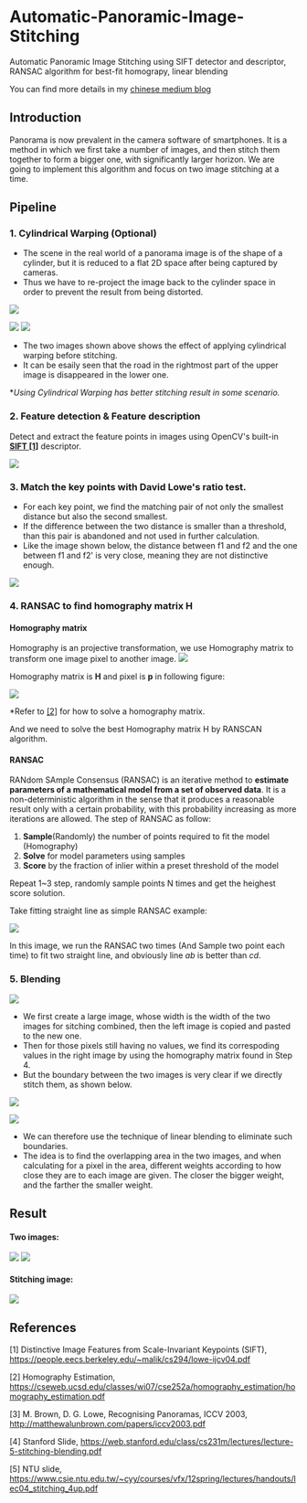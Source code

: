 # Automatic-Panoramic-Image-Stitching
Automatic Panoramic Image Stitching using SIFT detector and descriptor,  RANSAC algorithm for best-fit homograpy, linear blending

You can find more details in my <a href="https://medium.com/@yungyung7654321/python%E5%AF%A6%E4%BD%9C%E8%87%AA%E5%8B%95%E5%85%A8%E6%99%AF%E5%9C%96%E6%8B%BC%E6%8E%A5-automatic-panoramic-image-stitching-28629c912b5a">chinese medium blog</a>


## Introduction

Panorama is now prevalent in the camera software of smartphones. It is a method in which we first take a number of images, and then stitch them together to form a bigger one, with significantly larger horizon. We are going to implement this algorithm and focus on two image stitching at a time.  


## Pipeline

### 1. Cylindrical Warping (Optional)

 - The scene in the real world of a panorama image is of the shape of a cylinder, but it is reduced to a flat 2D space after being captured by cameras.
 - Thus we have to re-project the image back to the cylinder space in order to prevent the result from being distorted.

![](https://i.imgur.com/tK2eE3g.png)

![](https://i.imgur.com/djmyj8j.jpg)
![](https://i.imgur.com/19kWHr6.jpg)

 - The two images shown above shows the effect of applying cylindrical warping before stitching. 
 - It can be esaily seen that the road in the rightmost part of the upper image is disappeared in the lower one.
 
**Using Cylindrical Warping has better stitching result in some scenario.*

### 2. Feature detection & Feature description 
Detect and extract the feature points in images using OpenCV's built-in **[SIFT [1]](https://people.eecs.berkeley.edu/~malik/cs294/lowe-ijcv04.pdf)** descriptor.

![](https://i.imgur.com/vIkmAC1.jpg)



### 3. Match the key points with David Lowe's ratio test.
 - For each key point, we find the matching pair of not only the smallest distance but also the second smallest.
 - If the difference between the two distance is smaller than a threshold, than this pair is abandoned and not used in further calculation.
 - Like the image shown below, the distance between f1 and f2 and the one between f1 and f2' is very close, meaning they are not distinctive enough. 
    
 
![](https://i.imgur.com/zOGQJ7z.png)
    
### 4. RANSAC to find homography matrix H
#### Homography matrix
Homography is an projective transformation, we use Homography matrix to transform one image pixel to another image.
![](https://i.imgur.com/kI06Tli.jpg)

Homography matrix is **H** and pixel is **p** in following figure:

![](https://i.imgur.com/m3xYDMc.jpg)

*Refer to [[2]](https://cseweb.ucsd.edu/classes/wi07/cse252a/homography_estimation/homography_estimation.pdf) for how to solve a homography matrix.

And we need to solve the best Homography matrix H by RANSCAN algorithm.
#### RANSAC
RANdom SAmple Consensus (RANSAC) is an iterative method to **estimate parameters of a mathematical model from a set of observed data**. It is a non-deterministic algorithm in the sense that it produces a reasonable result only with a certain probability, with this probability increasing as more iterations are allowed. 
The step of RANSAC as follow:
1. **Sample**(Randomly) the number of points required to fit the model (Homography)
2. **Solve** for model parameters using samples
3. **Score** by the fraction of inlier within a preset threshold of the model

Repeat 1~3 step, randomly sample points N times and get the heighest score solution.

Take fitting straight line as simple RANSAC example:

![](https://i.imgur.com/RxnfMBN.jpg)

In this image, we run the RANSAC two times (And Sample two point each time) to fit two straight line, and obviously line *ab* is better than *cd*.



### 5. Blending

![](https://i.imgur.com/vEyZJnD.png)

 - We first create a large image, whose width is the width of the two images for sitching combined, then the left image is copied and pasted to the new one.
 - Then for those pixels still having no values, we find its correspoding values in the right image by using the homography matrix found in Step 4.
 - But the boundary between the two images is very clear if we directly stitch them, as shown below.

![](https://i.imgur.com/rPci8oc.png)

![](https://i.imgur.com/rrtiepG.png)

 - We can therefore use the technique of linear blending to eliminate such boundaries. 
 - The idea is to find the overlapping area in the two images, and when calculating for a pixel in the area, different weights according to how close they are to each image are given. The closer the bigger weight, and the farther the smaller weight. 

## Result 

#### Two images:
![](https://i.imgur.com/nq5ZAri.jpg)
![](https://i.imgur.com/gz9qmRI.jpg)

#### Stitching image:

![](https://i.imgur.com/hHSVJO4.png)

## References
[1] Distinctive Image Features from Scale-Invariant Keypoints (SIFT), https://people.eecs.berkeley.edu/~malik/cs294/lowe-ijcv04.pdf

[2] Homography Estimation, https://cseweb.ucsd.edu/classes/wi07/cse252a/homography_estimation/homography_estimation.pdf

[3] M. Brown, D. G. Lowe, Recognising Panoramas, ICCV 2003, http://matthewalunbrown.com/papers/iccv2003.pdf

[4] Stanford Slide, https://web.stanford.edu/class/cs231m/lectures/lecture-5-stitching-blending.pdf

[5] NTU slide, https://www.csie.ntu.edu.tw/~cyy/courses/vfx/12spring/lectures/handouts/lec04_stitching_4up.pdf

